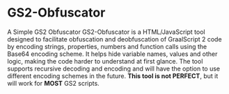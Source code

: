# GS2-Obfuscator 
A Simple GS2 Obfuscator GS2-Obfuscator is a HTML/JavaScript tool designed to facilitate obfuscation and deobfuscation of GraalScript 2 code by encoding strings, properties, numbers and function calls using the Base64 encoding scheme. It helps hide variable names, values and other logic, making the code harder to understand at first glance. The tool supports recursive decoding and encoding and will have the option to use different encoding schemes in the future. **This tool is not PERFECT**, but it will work for **MOST** GS2 scripts.
